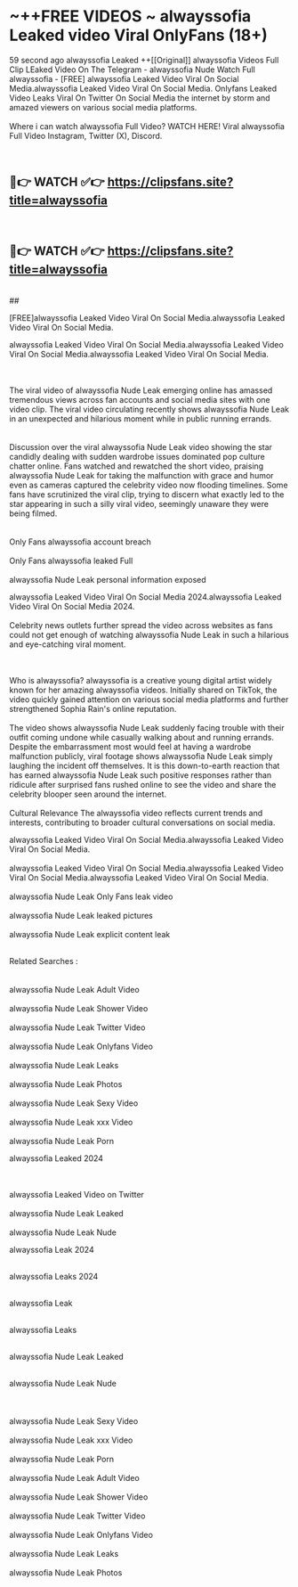 # ~++FREE VIDEOS ~ alwayssofia Leaked video Viral OnlyFans (18+)<br>


59 second ago alwayssofia Leaked ++[[Original]] alwayssofia Videos Full Clip LEaked Video On The Telegram  - alwayssofia Nude  Watch Full alwayssofia - [FREE] alwayssofia Leaked Video Viral On Social Media.alwayssofia Leaked Video Viral On Social Media.   Onlyfans Leaked Video Leaks Viral On Twitter On Social Media the internet by storm and amazed viewers on various social media platforms. <br><br>
Where i can watch alwayssofia Full Video? WATCH HERE! Viral alwayssofia Full Video Instagram, Twitter (X), Discord. <br>


 <br>

##  🔴👉 WATCH ✅👉  <a href="https://clipsfans.site?title=alwayssofia&ref=git">https://clipsfans.site?title=alwayssofia</a> <br>
  <br>

##  🔴👉 WATCH ✅👉  <a href="https://clipsfans.site?title=alwayssofia&ref=git">https://clipsfans.site?title=alwayssofia</a> <br>
  <br>
  ##



[FREE]alwayssofia Leaked Video Viral On Social Media.alwayssofia Leaked Video Viral On Social Media. <br>

alwayssofia Leaked Video Viral On Social Media.alwayssofia Leaked Video Viral On Social Media.alwayssofia Leaked Video Viral On Social Media. <br>


  <br>

  <br>
The viral video of alwayssofia Nude Leak emerging online has amassed tremendous views across fan accounts and social media sites with one video clip. The viral video circulating recently shows alwayssofia Nude Leak in an unexpected and hilarious moment while in public running errands.<br>
<br>


<br>
Discussion over the viral alwayssofia Nude Leak video showing the star candidly dealing with sudden wardrobe issues dominated pop culture chatter online. Fans watched and rewatched the short video, praising alwayssofia Nude Leak for taking the malfunction with grace and humor even as cameras captured the celebrity video now flooding timelines. Some fans have scrutinized the viral clip, trying to discern what exactly led to the star appearing in such a silly viral video, seemingly unaware they were being filmed.<br>
<br>
<br> 
Only Fans alwayssofia account breach<br>
<br>
Only Fans alwayssofia leaked Full <br>
<br>
alwayssofia Nude Leak personal information exposed<br>

alwayssofia Leaked Video Viral On Social Media 2024.alwayssofia Leaked Video Viral On Social Media 2024. <br>
<br>
Celebrity news outlets further spread the video across websites as fans could not get enough of watching alwayssofia Nude Leak in such a hilarious and eye-catching viral moment.<br>
<br>

<br>
Who is alwayssofia? alwayssofia is a creative young digital artist widely known for her amazing alwayssofia videos. Initially shared on TikTok, the video quickly gained attention on various social media platforms and further strengthened Sophia Rain's online reputation.<br>
<br>
The video shows alwayssofia Nude Leak suddenly facing trouble with their outfit coming undone while casually walking about and running errands. Despite the embarrassment most would feel at having a wardrobe malfunction publicly, viral footage shows alwayssofia Nude Leak simply laughing the incident off themselves. It is this down-to-earth reaction that has earned alwayssofia Nude Leak such positive responses rather than ridicule after surprised fans rushed online to see the video and share the celebrity blooper seen around the internet.<br>
<br>
Cultural Relevance The alwayssofia video reflects current trends and interests, contributing to broader cultural conversations on social media.<br>

alwayssofia Leaked Video Viral On Social Media.alwayssofia Leaked Video Viral On Social Media.<br>
<br>
alwayssofia Leaked Video Viral On Social Media.alwayssofia Leaked Video Viral On Social Media.alwayssofia Leaked Video Viral On Social Media.<br>
<br>
alwayssofia Nude Leak Only Fans leak video<br>
<br>
alwayssofia Nude Leak leaked pictures<br>
<br>
alwayssofia Nude Leak explicit content leak<br>


<br>
Related Searches :<br>
<br>

<br>
alwayssofia Nude Leak Adult Video<br>
<br>
alwayssofia Nude Leak Shower Video<br>
<br>
alwayssofia Nude Leak Twitter Video<br>
<br>
alwayssofia Nude Leak Onlyfans Video<br>
<br>
alwayssofia Nude Leak Leaks<br>
<br>
alwayssofia Nude Leak Photos<br>

<br>
alwayssofia Nude Leak Sexy Video<br>
<br>
alwayssofia Nude Leak xxx Video<br>
<br>
alwayssofia Nude Leak Porn<br>

alwayssofia  Leaked 2024 <br> <br>
<br>

alwayssofia Leaked Video on Twitter <br>
<br>
alwayssofia Nude Leak Leaked<br>
<br>
alwayssofia Nude Leak Nude<br>


alwayssofia  Leak 2024 <br> <br>



alwayssofia  Leaks 2024 <br> <br>



 
alwayssofia  Leak<br> <br>



alwayssofia  Leaks<br> <br>


alwayssofia Nude Leak Leaked<br> <br>

alwayssofia Nude Leak Nude<br> <br>
<br> <br>
alwayssofia Nude Leak Sexy Video
<br> <br>
alwayssofia Nude Leak xxx Video
<br> <br>
alwayssofia Nude Leak Porn
<br> <br>
alwayssofia Nude Leak Adult Video
<br> <br>
alwayssofia Nude Leak Shower Video
<br> <br>
alwayssofia Nude Leak Twitter Video
<br> <br>
alwayssofia Nude Leak Onlyfans Video
<br> <br>
alwayssofia Nude Leak Leaks
<br> <br>
alwayssofia Nude Leak Photos






</p>




 



</p>










